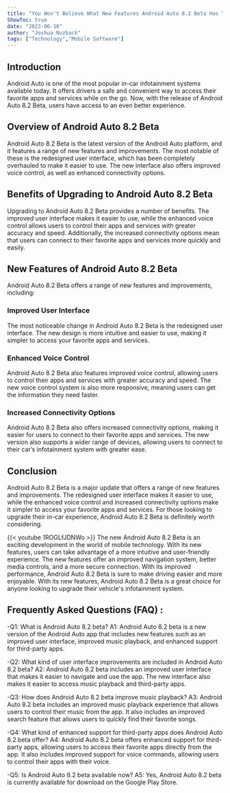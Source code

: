 ```yaml
---
title: "You Won't Believe What New Features Android Auto 8.2 Beta Has To Offer!"
ShowToc: true 
date: "2023-06-10"
author: "Joshua Nuzback" 
tags: ["Technology","Mobile Software"]
---
```

## Introduction 

Android Auto is one of the most popular in-car infotainment systems available today. It offers drivers a safe and convenient way to access their favorite apps and services while on the go. Now, with the release of Android Auto 8.2 Beta, users have access to an even better experience. 

## Overview of Android Auto 8.2 Beta

Android Auto 8.2 Beta is the latest version of the Android Auto platform, and it features a range of new features and improvements. The most notable of these is the redesigned user interface, which has been completely overhauled to make it easier to use. The new interface also offers improved voice control, as well as enhanced connectivity options. 

## Benefits of Upgrading to Android Auto 8.2 Beta

Upgrading to Android Auto 8.2 Beta provides a number of benefits. The improved user interface makes it easier to use, while the enhanced voice control allows users to control their apps and services with greater accuracy and speed. Additionally, the increased connectivity options mean that users can connect to their favorite apps and services more quickly and easily. 

## New Features of Android Auto 8.2 Beta

Android Auto 8.2 Beta offers a range of new features and improvements, including: 

### Improved User Interface

The most noticeable change in Android Auto 8.2 Beta is the redesigned user interface. The new design is more intuitive and easier to use, making it simpler to access your favorite apps and services. 

### Enhanced Voice Control

Android Auto 8.2 Beta also features improved voice control, allowing users to control their apps and services with greater accuracy and speed. The new voice control system is also more responsive, meaning users can get the information they need faster. 

### Increased Connectivity Options

Android Auto 8.2 Beta also offers increased connectivity options, making it easier for users to connect to their favorite apps and services. The new version also supports a wider range of devices, allowing users to connect to their car’s infotainment system with greater ease. 

## Conclusion

Android Auto 8.2 Beta is a major update that offers a range of new features and improvements. The redesigned user interface makes it easier to use, while the enhanced voice control and increased connectivity options make it simpler to access your favorite apps and services. For those looking to upgrade their in-car experience, Android Auto 8.2 Beta is definitely worth considering.

{{< youtube 1ROGLfJDNWo >}} 
The new Android Auto 8.2 Beta is an exciting development in the world of mobile technology. With its new features, users can take advantage of a more intuitive and user-friendly experience. The new features offer an improved navigation system, better media controls, and a more secure connection. With its improved performance, Android Auto 8.2 Beta is sure to make driving easier and more enjoyable. With its new features, Android Auto 8.2 Beta is a great choice for anyone looking to upgrade their vehicle's infotainment system.

## Frequently Asked Questions (FAQ) :
-Q1: What is Android Auto 8.2 beta? 
A1: Android Auto 8.2 beta is a new version of the Android Auto app that includes new features such as an improved user interface, improved music playback, and enhanced support for third-party apps.

-Q2: What kind of user interface improvements are included in Android Auto 8.2 beta? 
A2: Android Auto 8.2 beta includes an improved user interface that makes it easier to navigate and use the app. The new interface also makes it easier to access music playback and third-party apps.

-Q3: How does Android Auto 8.2 beta improve music playback? 
A3: Android Auto 8.2 beta includes an improved music playback experience that allows users to control their music from the app. It also includes an improved search feature that allows users to quickly find their favorite songs.

-Q4: What kind of enhanced support for third-party apps does Android Auto 8.2 beta offer? 
A4: Android Auto 8.2 beta offers enhanced support for third-party apps, allowing users to access their favorite apps directly from the app. It also includes improved support for voice commands, allowing users to control their apps with their voice.

-Q5: Is Android Auto 8.2 beta available now? 
A5: Yes, Android Auto 8.2 beta is currently available for download on the Google Play Store.


